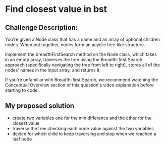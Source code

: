 # Find closest value in bst


## Challenge Description:


You're given a Node class that has a name and an array of optional children nodes. When put together, nodes form an acyclic tree-like structure.

Implement the breadthFirstSearch method on the Node class, which takes in an empty array, traverses the tree using the Breadth-first Search approach (specifically navigating the tree from left to right), stores all of the nodes' names in the input array, and returns it.

If you're unfamiliar with Breadth-first Search, we recommend watching the Conceptual Overview section of this question's video explanation before starting to code.


## My proposed solution
- create two variables one for the min difference and the other for the closest value
- traverse the tree checking each node value against the two variables
- decice for which child to keep traversing and stop when we reached a leaf node
